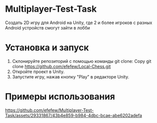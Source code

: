 # Multiplayer-Test-Task
 Создать 2D игру для Android на Unity, где 2 и более игроков с разных Android устройств смогут зайти в лобби
# Установка и запуск
1.  Склонируйте репозиторий с помощью команды git clone: 
Copy git clone https://github.com/efefew/Local-Chess.git
2.  Откройте проект в Unity.
3.  Запустите игру, нажав кнопку "Play" в редакторе Unity.
# Примеры использования
https://github.com/efefew/Multiplayer-Test-Task/assets/29331867/43b4e859-b984-4dbc-bcae-abe6202adefa
